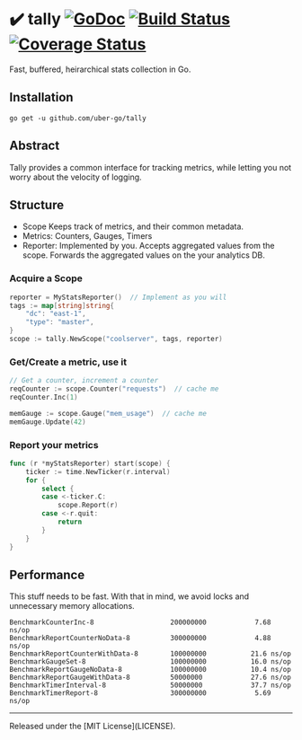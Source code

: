 # :heavy_check_mark: tally [![GoDoc][doc-img]][doc] [![Build Status][ci-img]][ci] [![Coverage Status][cov-img]][cov]

Fast, buffered, heirarchical stats collection in Go.

## Installation
`go get -u github.com/uber-go/tally`

## Abstract

Tally provides a common interface for tracking metrics, while letting
you not worry about the velocity of logging.

## Structure

- Scope Keeps track of metrics, and their common metadata.
- Metrics: Counters, Gauges, Timers
- Reporter: Implemented by you. Accepts aggregated values from the scope. Forwards the aggregated values on the your analytics DB.

### Acquire a Scope ###
```go
reporter = MyStatsReporter()  // Implement as you will
tags := map[string]string{
	"dc": "east-1",
	"type": "master",
}
scope := tally.NewScope("coolserver", tags, reporter)
```

### Get/Create a metric, use it ###
```go
// Get a counter, increment a counter
reqCounter := scope.Counter("requests")  // cache me
reqCounter.Inc(1)

memGauge := scope.Gauge("mem_usage")  // cache me
memGauge.Update(42)
```

### Report your metrics ###
```go
func (r *myStatsReporter) start(scope) {
	ticker := time.NewTicker(r.interval)
	for {
		select {
		case <-ticker.C:
			scope.Report(r)
		case <-r.quit:
			return
		}
	}
}
```

## Performance

This stuff needs to be fast. With that in mind, we avoid locks and unnecessary memory allocations.

```
BenchmarkCounterInc-8               	200000000	         7.68 ns/op
BenchmarkReportCounterNoData-8      	300000000	         4.88 ns/op
BenchmarkReportCounterWithData-8    	100000000	        21.6 ns/op
BenchmarkGaugeSet-8                 	100000000	        16.0 ns/op
BenchmarkReportGaugeNoData-8        	100000000	        10.4 ns/op
BenchmarkReportGaugeWithData-8      	50000000	        27.6 ns/op
BenchmarkTimerInterval-8            	50000000	        37.7 ns/op
BenchmarkTimerReport-8              	300000000	         5.69 ns/op
```

<hr>
Released under the [MIT License](LICENSE).

[doc-img]: https://godoc.org/github.com/uber-go/tally?status.svg
[doc]: https://godoc.org/github.com/uber-go/tally
[ci-img]: https://travis-ci.org/uber-go/tally.svg?branch=master
[ci]: https://travis-ci.org/uber-go/tally
[cov-img]: https://coveralls.io/repos/github/uber-go/tally/badge.svg?branch=master
[cov]: https://coveralls.io/github/uber-go/tally?branch=master
[glide.lock]: https://github.com/uber-go/tally/blob/master/glide.lock
[v1]: https://github.com/uber-go/tally/milestones
